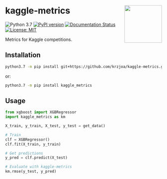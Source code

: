 # kaggle-metrics <img src="https://raw.githubusercontent.com/krzjoa/kaggle-metrics/master/img/kmlogo.png" align="right" width = "120px"/>
![Python 3.7](https://img.shields.io/badge/python-3.7-blue.svg) 
[![PyPI version](https://badge.fury.io/py/kaggle-metrics.svg)](https://badge.fury.io/py/kaggle-metrics ) 
[![Documentation Status](https://readthedocs.org/projects/kaggle-metrics/badge/?version=latest)](https://kaggle-metrics.readthedocs.io/en/latest/?badge=latest) 
[![License: MIT](https://img.shields.io/badge/License-MIT-yellow.svg)](https://opensource.org/licenses/MIT) 

Metrics for Kaggle competitions.

## Installation
```bash
python3.7 -m pip install git+https://github.com/krzjoa/kaggle-metrics.git
```
or:

```bash
python3.7 -m pip install kaggle_metrics
```

## Usage
```python
from xgboost import XGBRegressor
import kaggle_metrics as km

X_train, y_train, X_test, y_test = get_data()

# Train
clf = XGBRegressor()
clf.fit(X_train, y_train)

# Get predictions
y_pred = clf.predict(X_test)

# Evaluate with kaggle-metrics
km.rmse(y_test, y_pred)


```



